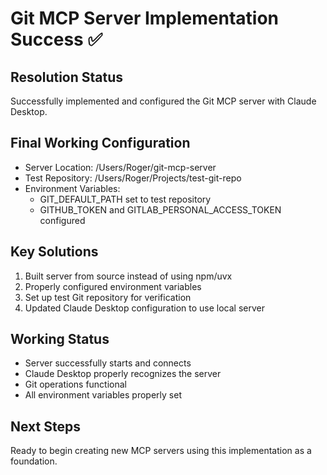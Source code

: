 # Git MCP Server Implementation Success ✅

## Resolution Status
Successfully implemented and configured the Git MCP server with Claude Desktop.

## Final Working Configuration
- Server Location: /Users/Roger/git-mcp-server
- Test Repository: /Users/Roger/Projects/test-git-repo
- Environment Variables:
  - GIT_DEFAULT_PATH set to test repository
  - GITHUB_TOKEN and GITLAB_PERSONAL_ACCESS_TOKEN configured
  
## Key Solutions
1. Built server from source instead of using npm/uvx
2. Properly configured environment variables
3. Set up test Git repository for verification
4. Updated Claude Desktop configuration to use local server

## Working Status
- Server successfully starts and connects
- Claude Desktop properly recognizes the server
- Git operations functional
- All environment variables properly set

## Next Steps
Ready to begin creating new MCP servers using this implementation as a foundation.